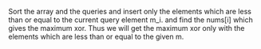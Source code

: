 Sort the array and the queries and insert only the elements which are less than or equal to the current query element m_i. and find the nums[i] which gives the maximum xor. Thus we will get the maximum xor only with the elements which are less than or equal to the given m.